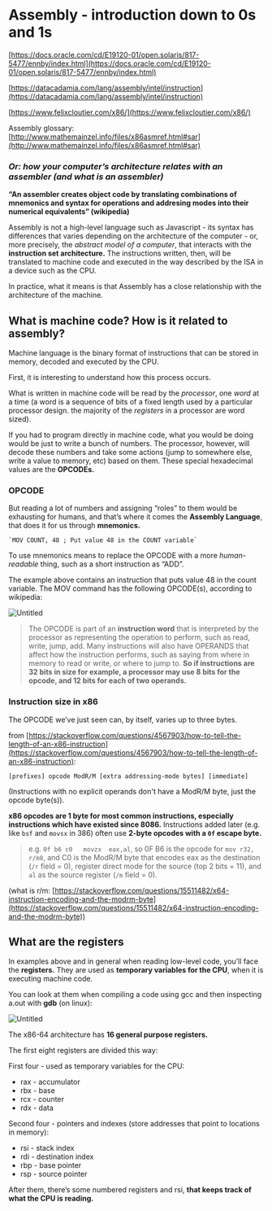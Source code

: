 # Assembly - introduction down to 0s and 1s

[https://docs.oracle.com/cd/E19120-01/open.solaris/817-5477/ennby/index.html](https://docs.oracle.com/cd/E19120-01/open.solaris/817-5477/ennby/index.html)

[https://datacadamia.com/lang/assembly/intel/instruction](https://datacadamia.com/lang/assembly/intel/instruction)

[https://www.felixcloutier.com/x86/](https://www.felixcloutier.com/x86/)

Assembly glossary: [http://www.mathemainzel.info/files/x86asmref.html#sar](http://www.mathemainzel.info/files/x86asmref.html#sar) 

### *Or: how your computer’s architecture relates with an assembler (and what is an assembler)*

**“An assembler creates object code by translating combinations of mnemonics and syntax for operations and addresing modes into their numerical equivalents” (wikipedia)**

Assembly is not a high-level language such as Javascript - its syntax has differences that varies depending on the architecture of the computer - or, more precisely, the *abstract model of a computer*, that interacts with the **instruction set architecture.**  The instructions written, then, will be translated to machine code and executed in the way described by the ISA in a device such as the CPU.

In practice, what it means is that Assembly has a close relationship with the architecture of the machine.

## What is machine code? How is it related to assembly?

Machine language is the binary format of instructions that can be stored in memory, decoded and executed by the CPU. 

First, it is interesting to understand how this process occurs. 

What is written in machine code will be read by the *processor*, one *word* at a time (a word is a sequence of bits of a fixed length used by a particular processor design. the majority of the *registers* in a processor are word sized). 

If you had to program directly in machine code, what you would be doing would be just to write a bunch of numbers.  The processor, however, will decode these numbers and take some actions (jump to somewhere else, write a value to memory, etc) based on them. These special hexadecimal values are the **OPCODEs.**

### OPCODE

But reading a lot of numbers and assigning “roles” to them would be exhausting for humans, and that’s where it comes the **Assembly Language**, that does it for us through **mnemonics.**

    `MOV COUNT, 48 ; Put value 48 in the COUNT variable`

To use mnemonics means to replace the OPCODE with a more *human-readable* thing, such as a short instruction as “ADD”.

The example above contains an instruction that puts value 48 in the count variable. The MOV command has the following OPCODE(s), according to wikipedia:

![Untitled](Assembly%20-%20introduction%20down%20to%200s%20and%201s%20aad2c35173a14ee495f35c9592d79cfc/Untitled.png)

> The OPCODE is part of an **instruction word** that is interpreted by the processor as representing the operation to perform, such as read, write, jump, add. Many instructions will also have OPERANDS that affect how the instruction performs, such as saying from where in memory to read or write, or where to jump to. **So if instructions are 32 bits in size for example, a processor may use 8 bits for the opcode, and 12 bits for each of two operands.**
> 

### Instruction size in x86

The OPCODE we’ve just seen can, by itself, varies up to three bytes. 

from [https://stackoverflow.com/questions/4567903/how-to-tell-the-length-of-an-x86-instruction](https://stackoverflow.com/questions/4567903/how-to-tell-the-length-of-an-x86-instruction):

```
[prefixes] opcode ModR/M [extra addressing-mode bytes] [immediate]
```

(Instructions with no explicit operands don't have a ModR/M byte, just the opcode byte(s)).

**x86 opcodes are 1 byte for most common instructions, especially 
instructions which have existed since 8086.**  Instructions added later 
(e.g. like `bsf` and `movsx` in 386) often use **2-byte opcodes with a `0f` escape byte.**

> e.g. `0f b6 c0   movzx  eax,al`, so 0F B6 is the opcode for `mov r32, r/m8`, and C0 is the ModR/M byte that encodes eax as the destination (`/r` field = 0), register direct mode for the source (top 2 bits = 11), and `al` as the source register (`/m` field = 0).
> 

 (what is r/m: [https://stackoverflow.com/questions/15511482/x64-instruction-encoding-and-the-modrm-byte](https://stackoverflow.com/questions/15511482/x64-instruction-encoding-and-the-modrm-byte))

## What are the registers

In examples above and in general when reading low-level code, you’ll face the **registers.** They are used as **temporary variables for the CPU**, when it is executing machine code.

You can look at them when compiling a code using gcc and then inspecting a.out with **gdb** (on linux):

![Untitled](Assembly%20-%20introduction%20down%20to%200s%20and%201s%20aad2c35173a14ee495f35c9592d79cfc/Untitled%201.png)

The x86-64 architecture has **16 general purpose registers.**

The first eight registers are divided this way:

First four - used as temporary variables for the CPU:

- rax - accumulator
- rbx - base
- rcx - counter
- rdx - data

Second four - pointers and indexes (store addresses that point to locations in memory):

- rsi - stack index
- rdi - destination index
- rbp - base pointer
- rsp - source pointer

After them, there’s some numbered registers and rsi, **that keeps track of what the CPU is reading.**
